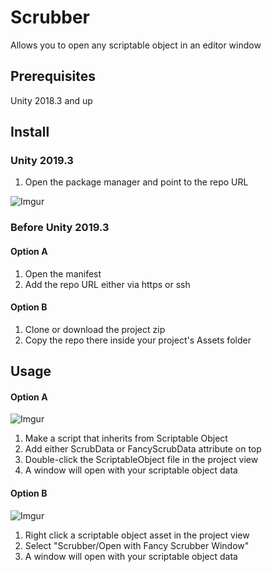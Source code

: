 # Scrubber
Allows you to open any scriptable object in an editor window 

## Prerequisites
Unity 2018.3 and up

## Install

### Unity 2019.3
1. Open the package manager and point to the repo URL

![Imgur](https://i.imgur.com/iYGgINz.png)

### Before Unity 2019.3

#### Option A
1. Open the manifest
2. Add the repo URL either via https or ssh

#### Option B
1. Clone or download the project zip
2. Copy the repo there inside your project's Assets folder

## Usage

#### Option A
![Imgur](https://i.imgur.com/2gcNS3G.png)
1. Make a script that inherits from Scriptable Object
2. Add either ScrubData or FancyScrubData attribute on top
3. Double-click the ScriptableObject file in the project view
4. A window will open with your scriptable object data

#### Option B
![Imgur](https://i.imgur.com/uKSn3E5.png)
1. Right click a scriptable object asset in the project view
2. Select "Scrubber/Open with Fancy Scrubber Window"
3. A window will open with your scriptable object data
